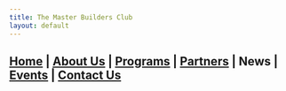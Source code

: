 ```yaml
---
title: The Master Builders Club
layout: default
---
```


## [Home](./index.html) | [About Us](./about.html) | [Programs](./programs.html) | [Partners](./partners.html) | **News** | [Events](./events.html) | [Contact Us](./contacts.html)
